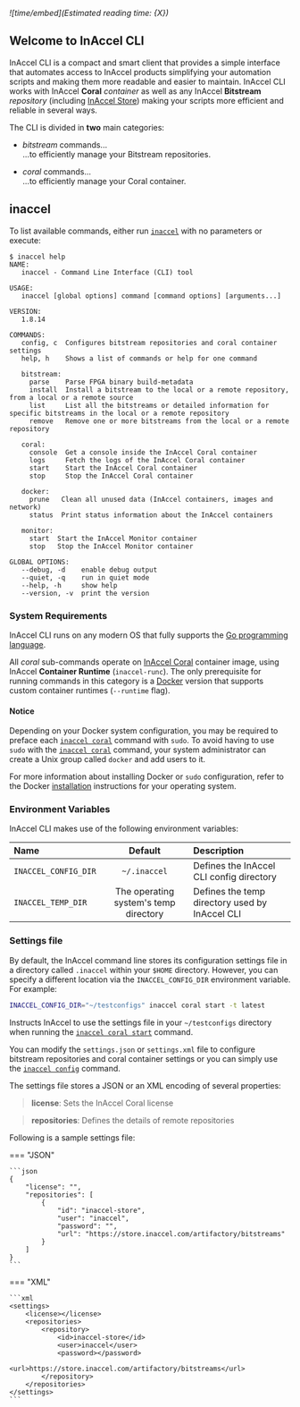 *![time/embed](Estimated reading time: {X})*

## Welcome to InAccel CLI

InAccel CLI is a compact and smart client that provides a simple interface that
automates access to InAccel products simplifying your automation scripts and
making them more readable and easier to maintain. InAccel CLI works with InAccel
**Coral** *container* as well as any InAccel **Bitstream** *repository*
(including [InAccel Store](https://store.inaccel.com)) making your scripts more
efficient and reliable in several ways.

The CLI is divided in **two** main categories:

* *bitstream* commands...<br>...to efficiently manage your Bitstream
	repositories.

* *coral* commands...<br>...to efficiently manage your Coral container.

## inaccel

To list available commands, either run [`inaccel`](index.md) with no
parameters or execute:

```text
$ inaccel help
NAME:
   inaccel - Command Line Interface (CLI) tool

USAGE:
   inaccel [global options] command [command options] [arguments...]

VERSION:
   1.8.14

COMMANDS:
   config, c  Configures bitstream repositories and coral container settings
   help, h    Shows a list of commands or help for one command

   bitstream:
     parse    Parse FPGA binary build-metadata
     install  Install a bitstream to the local or a remote repository, from a local or a remote source
     list     List all the bitstreams or detailed information for specific bitstreams in the local or a remote repository
     remove   Remove one or more bitstreams from the local or a remote repository

   coral:
     console  Get a console inside the InAccel Coral container
     logs     Fetch the logs of the InAccel Coral container
     start    Start the InAccel Coral container
     stop     Stop the InAccel Coral container

   docker:
     prune   Clean all unused data (InAccel containers, images and network)
     status  Print status information about the InAccel containers

   monitor:
     start  Start the InAccel Monitor container
     stop   Stop the InAccel Monitor container

GLOBAL OPTIONS:
   --debug, -d    enable debug output
   --quiet, -q    run in quiet mode
   --help, -h     show help
   --version, -v  print the version
```

### System Requirements

InAccel CLI runs on any modern OS that fully supports the
[Go programming language](https://golang.org).

All *coral* sub-commands operate on
[InAccel Coral](https://hub.docker.com/r/inaccel/coral) container image, using
InAccel **Container Runtime** (`inaccel-runc`). The only prerequisite for
running commands in this category is a [Docker](https://docker.com) version that
supports custom container runtimes (`--runtime` flag).

#### Notice

Depending on your Docker system configuration, you may be required to preface
each [`inaccel coral`](coral/index.md) command with `sudo`. To avoid having to
use `sudo` with the [`inaccel coral`](coral/index.md) command, your system
administrator can create a Unix group called `docker` and add users to it.

For more information about installing Docker or `sudo` configuration, refer to
the Docker [installation](https://docs.docker.com/install) instructions for your
operating system.

### Environment Variables

InAccel CLI makes use of the following environment variables:

| Name                   | Default                               | Description                                    |
| :--------------------- | :-----------------------------------: | :--------------------------------------------- |
| ` INACCEL_CONFIG_DIR ` | ` ~/.inaccel `                        | Defines the InAccel CLI config directory       |
| ` INACCEL_TEMP_DIR `   | The operating system's temp directory | Defines the temp directory used by InAccel CLI |

### Settings file

By default, the InAccel command line stores its configuration settings file in a
directory called `.inaccel` within your `$HOME` directory. However, you can
specify a different location via the `INACCEL_CONFIG_DIR` environment variable.
For example:

```bash
INACCEL_CONFIG_DIR="~/testconfigs" inaccel coral start -t latest
```

Instructs InAccel to use the settings file in your `~/testconfigs` directory
when running the [`inaccel coral start`](coral/start.md) command.

You can modify the `settings.json` or `settings.xml` file to configure bitstream
repositories and coral container settings or you can simply use the
[`inaccel config`](config/index.md) command.

The settings file stores a JSON or an XML encoding of several properties:

> **license**: Sets the InAccel Coral license

> **repositories**: Defines the details of remote repositories

Following is a sample settings file:

=== "JSON"

	```json
	{
		"license": "",
		"repositories": [
			{
				"id": "inaccel-store",
				"user": "inaccel",
				"password": "",
				"url": "https://store.inaccel.com/artifactory/bitstreams"
			}
		]
	}
	```

=== "XML"

	```xml
	<settings>
		<license></license>
		<repositories>
			<repository>
				<id>inaccel-store</id>
				<user>inaccel</user>
				<password></password>
				<url>https://store.inaccel.com/artifactory/bitstreams</url>
			</repository>
		</repositories>
	</settings>
	```
